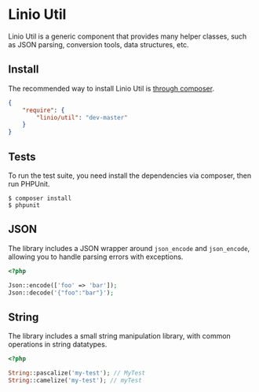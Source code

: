 Linio Util
==========

Linio Util is a generic component that provides many helper classes, such as
JSON parsing, conversion tools, data structures, etc.

Install
-------

The recommended way to install Linio Util is [through composer](http://getcomposer.org).

```JSON
{
    "require": {
        "linio/util": "dev-master"
    }
}
```

Tests
-----

To run the test suite, you need install the dependencies via composer, then
run PHPUnit.

    $ composer install
    $ phpunit

JSON
----

The library includes a JSON wrapper around `json_encode` and `json_encode`,
allowing you to handle parsing errors with exceptions.

```php
<?php

Json::encode(['foo' => 'bar']);
Json::decode('{"foo":"bar"}');

```

String
------

The library includes a small string manipulation library, with common operations
in string datatypes.

```php
<?php

String::pascalize('my-test'); // MyTest
String::camelize('my-test'); // myTest

```
